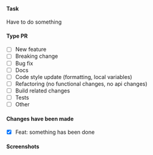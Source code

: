 #### Task

Have to do something

#### Type PR

- [ ] New feature
- [ ] Breaking change
- [ ] Bug fix
- [ ] Docs
- [ ] Code style update (formatting, local variables)
- [ ] Refactoring (no functional changes, no api changes)
- [ ] Build related changes
- [ ] Tests
- [ ] Other

#### Changes have been made

- [x] Feat: something has been done

#### Screenshots
